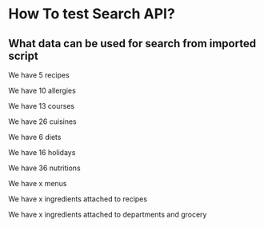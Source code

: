 # How To test Search API?

## What data can be used for search from imported script

We have 5 recipes 

We have 10 allergies 

We have 13 courses 

We have 26 cuisines 

We have 6 diets

We have 16 holidays 

We have 36 nutritions 

We have x menus 

We have x ingredients attached to recipes 

We have x ingredients attached to departments and grocery

